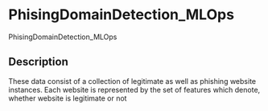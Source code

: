# PhisingDomainDetection_MLOps
PhisingDomainDetection_MLOps

## Description
These data consist of a collection of legitimate as well as phishing website instances. Each website is represented by the set of features which denote, whether website is legitimate or not
